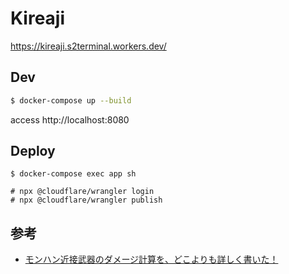 # Kireaji

https://kireaji.s2terminal.workers.dev/

## Dev

```bash
$ docker-compose up --build
```

access http://localhost:8080

## Deploy
```
$ docker-compose exec app sh
```

```
# npx @cloudflare/wrangler login
# npx @cloudflare/wrangler publish
```

## 参考
- [モンハン近接武器のダメージ計算を、どこよりも詳しく書いた！](https://bassy-mh.info/syuryoukihon-damegekeisan-kensi.html)
